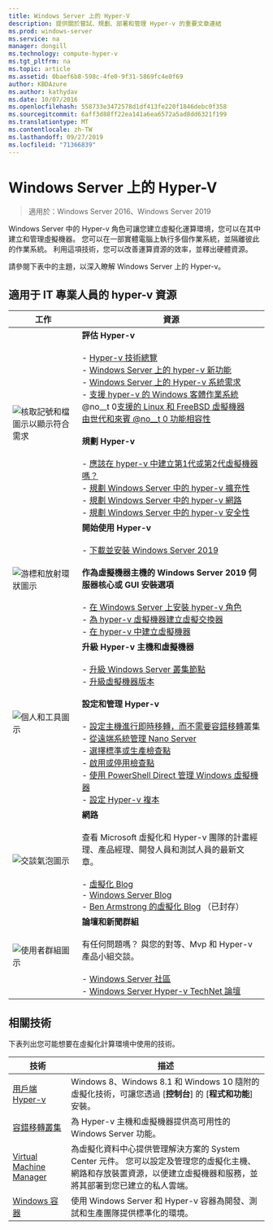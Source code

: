 ```yaml
---
title: Windows Server 上的 Hyper-V
description: 提供關於嘗試、規劃、部署和管理 Hyper-v 的重要文章連結
ms.prod: windows-server
ms.service: na
manager: dongill
ms.technology: compute-hyper-v
ms.tgt_pltfrm: na
ms.topic: article
ms.assetid: 0baef6b8-598c-4fe0-9f31-5869fc4e0f69
author: KBDAzure
ms.author: kathydav
ms.date: 10/07/2016
ms.openlocfilehash: 558733e3472578d1df413fe220f1846debc0f358
ms.sourcegitcommit: 6aff3d88ff22ea141a6ea6572a5ad8dd6321f199
ms.translationtype: MT
ms.contentlocale: zh-TW
ms.lasthandoff: 09/27/2019
ms.locfileid: "71366839"
---
```

# <a name="hyper-v-on-windows-server"></a>Windows Server 上的 Hyper-V

>適用於：Windows Server 2016、Windows Server 2019

Windows Server 中的 Hyper-v 角色可讓您建立虛擬化運算環境，您可以在其中建立和管理虛擬機器。 您可以在一部實體電腦上執行多個作業系統，並隔離彼此的作業系統。 利用這項技術，您可以改善運算資源的效率，並釋出硬體資源。

請參閱下表中的主題，以深入瞭解 Windows Server 上的 Hyper-v。

## <a name="hyper-v-resources-for-it-pros"></a>適用于 IT 專業人員的 hyper-v 資源

|工作 |資源|
|---|---|
|![核取記號和檔圖示以顯示符合需求](media/All_Symbols_MeetsRequirements.png)|**評估 Hyper-v**<br /><br />- [Hyper-v 技術總覽](Hyper-V-Technology-Overview.md)<br />- [Windows Server 上的 hyper-v 新功能](What-s-new-in-Hyper-V-on-Windows.md)<br />- [Windows Server 上的 Hyper-v 系統需求](System-requirements-for-Hyper-V-on-Windows.md)<br />- [支援 hyper-v 的 Windows 客體作業系統](Supported-Windows-guest-operating-systems-for-Hyper-V-on-Windows.md) <br />@no__t 0[支援的 Linux 和 FreeBSD 虛擬機器](Supported-Linux-and-FreeBSD-virtual-machines-for-Hyper-V-on-Windows.md)<br />[由世代和來賓 @no__t 0 功能相容性](Hyper-V-feature-compatibility-by-generation-and-guest.md) <br /><br />**規劃 Hyper-v**<br /><br />- [應該在 hyper-v 中建立第1代或第2代虛擬機器嗎？](plan/Should-I-create-a-generation-1-or-2-virtual-machine-in-Hyper-V.md) <br />- [規劃 Windows Server 中的 hyper-v 擴充性](plan/plan-hyper-v-scalability-in-windows-server.md) <br />- [規劃 Windows Server 中的 hyper-v 網路](plan/plan-hyper-v-networking-in-windows-server.md) <br />- [規劃 Windows Server 中的 hyper-v 安全性](plan/plan-hyper-v-security-in-windows-server.md)|
|![游標和放射環狀圖示](media/All_Symbols_GetStarted.png)|**開始使用 Hyper-v**<br /><br />- [下載並安裝 Windows Server 2019](https://www.microsoft.com/evalcenter/evaluate-windows-server-2019)<br /><br />**作為虛擬機器主機的 Windows Server 2019 伺服器核心或 GUI 安裝選項**<br /><br />- [在 Windows Server 上安裝 hyper-v 角色](get-started/Install-the-Hyper-V-role-on-Windows-Server.md)<br />- [為 hyper-v 虛擬機器建立虛擬交換器](get-started/Create-a-virtual-switch-for-Hyper-V-virtual-machines.md)<br />- [在 hyper-v 中建立虛擬機器](get-started/Create-a-virtual-machine-in-Hyper-V.md)|
|![個人和工具圖示](media/All_Symbols_Administrator.png)|**升級 Hyper-v 主機和虛擬機器**<br /><br />- [升級 Windows Server 叢集節點](../../failover-clustering/Cluster-Operating-System-Rolling-Upgrade.md)<br />- [升級虛擬機器版本](deploy/Upgrade-virtual-machine-version-in-Hyper-V-on-Windows-or-Windows-Server.md)<br /><br />**設定和管理 Hyper-v**<br /><br />- [設定主機進行即時移轉，而不需要容錯移轉](deploy/Set-up-hosts-for-live-migration-without-Failover-Clustering.md)叢集<br />- [從遠端系統管理 Nano Server](../../get-started/manage-nano-server.md)<br />- [選擇標準或生產檢查點](manage/Choose-between-standard-or-production-checkpoints-in-Hyper-V.md)<br />- [啟用或停用檢查點](manage/Enable-or-disable-checkpoints-in-Hyper-V.md)<br />- [使用 PowerShell Direct 管理 Windows 虛擬機器](manage/Manage-Windows-virtual-machines-with-PowerShell-Direct.md)<br />- [設定 Hyper-v 複本](manage/Set-up-Hyper-V-Replica.md)|
|![交談氣泡圖示](media/All_Symbols_Chat.png)|**網路**<br /><br />查看 Microsoft 虛擬化和 Hyper-v 團隊的計畫經理、產品經理、開發人員和測試人員的最新文章。<br /><br />- [虛擬化 Blog](https://blogs.technet.com/b/virtualization/)<br />- [Windows Server Blog](https://blogs.technet.com/b/windowsserver/)<br />- [Ben Armstrong 的虛擬化 Blog](https://blogs.msdn.com/b/virtual_pc_guy/) （已封存）|
|![使用者群組圖示](media/All_Symbols_Users_Group.png)|**論壇和新聞群組**<br /><br />有任何問題嗎？ 與您的對等、Mvp 和 Hyper-v 產品小組交談。<br /><br />- [Windows Server 社區](https://techcommunity.microsoft.com/t5/Windows-Server/ct-p/Windows-Server)<br />- [Windows Server Hyper-v TechNet 論壇](https://social.technet.microsoft.com/Forums/windowsserver/home?forum=winserverhyperv)|

## <a name="related-technologies"></a>相關技術

下表列出您可能想要在虛擬化計算環境中使用的技術。

|技術|描述|
|--------------|---------------|
|[用戶端 Hyper-v](https://docs.microsoft.com/virtualization/hyper-v-on-windows/index)|Windows 8、Windows 8.1 和 Windows 10 隨附的虛擬化技術，可讓您透過 [**控制台**] 的 [**程式和功能**] 安裝。|
|[容錯移轉叢集](https://docs.microsoft.com/windows-server/failover-clustering/whats-new-in-failover-clustering)|為 Hyper-v 主機和虛擬機器提供高可用性的 Windows Server 功能。|
|[Virtual Machine Manager](https://docs.microsoft.com/system-center/vmm/overview)|為虛擬化資料中心提供管理解決方案的 System Center 元件。 您可以設定及管理您的虛擬化主機、網路和存放裝置資源，以便建立虛擬機器和服務，並將其部署到您已建立的私人雲端。|
|[Windows 容器](https://docs.microsoft.com/virtualization/windowscontainers/)|使用 Windows Server 和 Hyper-v 容器為開發、測試和生產團隊提供標準化的環境。|